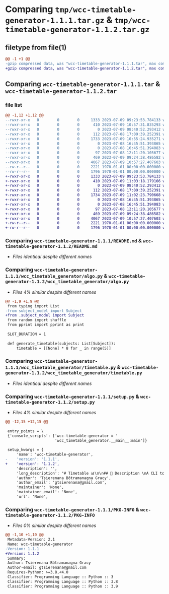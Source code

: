# Comparing `tmp/wcc-timetable-generator-1.1.1.tar.gz` & `tmp/wcc-timetable-generator-1.1.2.tar.gz`

## filetype from file(1)

```diff
@@ -1 +1 @@
-gzip compressed data, was "wcc-timetable-generator-1.1.1.tar", max compression
+gzip compressed data, was "wcc-timetable-generator-1.1.2.tar", max compression
```

## Comparing `wcc-timetable-generator-1.1.1.tar` & `wcc-timetable-generator-1.1.2.tar`

### file list

```diff
@@ -1,12 +1,12 @@
--rwxr-xr-x   0        0        0     1333 2023-07-09 09:23:53.784133 wcc-timetable-generator-1.1.1/README.md
--rwxr-xr-x   0        0        0      410 2023-07-09 10:57:31.835293 wcc-timetable-generator-1.1.1/pyproject.toml
--rwxr-xr-x   0        0        0        0 2023-07-09 08:40:52.293412 wcc-timetable-generator-1.1.1/wcc_timetable_generator/__init__.py
--rwxr-xr-x   0        0        0      112 2023-07-08 17:09:39.252391 wcc-timetable-generator-1.1.1/wcc_timetable_generator/__main__.py
--rwxr-xr-x   0        0        0     1733 2023-07-09 10:55:24.935271 wcc-timetable-generator-1.1.1/wcc_timetable_generator/algo.py
--rwxr-xr-x   0        0        0        0 2023-07-08 16:45:51.393865 wcc-timetable-generator-1.1.1/wcc_timetable_generator/components/__init__.py
--rwxr-xr-x   0        0        0        0 2023-07-08 16:45:51.394083 wcc-timetable-generator-1.1.1/wcc_timetable_generator/components/entry.py
--rwxr-xr-x   0        0        0       97 2023-07-08 12:11:20.105677 wcc-timetable-generator-1.1.1/wcc_timetable_generator/subject_model.py
--rwxr-xr-x   0        0        0      469 2023-07-09 09:24:38.486582 wcc-timetable-generator-1.1.1/wcc_timetable_generator/timetable.css
--rwxr-xr-x   0        0        0     4067 2023-07-09 10:57:27.407603 wcc-timetable-generator-1.1.1/wcc_timetable_generator/timetable.py
--rw-r--r--   0        0        0     2221 1970-01-01 00:00:00.000000 wcc-timetable-generator-1.1.1/setup.py
--rw-r--r--   0        0        0     1796 1970-01-01 00:00:00.000000 wcc-timetable-generator-1.1.1/PKG-INFO
+-rwxr-xr-x   0        0        0     1333 2023-07-09 09:23:53.784133 wcc-timetable-generator-1.1.2/README.md
+-rwxr-xr-x   0        0        0      410 2023-07-09 11:03:18.179166 wcc-timetable-generator-1.1.2/pyproject.toml
+-rwxr-xr-x   0        0        0        0 2023-07-09 08:40:52.293412 wcc-timetable-generator-1.1.2/wcc_timetable_generator/__init__.py
+-rwxr-xr-x   0        0        0      112 2023-07-08 17:09:39.252391 wcc-timetable-generator-1.1.2/wcc_timetable_generator/__main__.py
+-rwxr-xr-x   0        0        0     1734 2023-07-09 11:02:23.790668 wcc-timetable-generator-1.1.2/wcc_timetable_generator/algo.py
+-rwxr-xr-x   0        0        0        0 2023-07-08 16:45:51.393865 wcc-timetable-generator-1.1.2/wcc_timetable_generator/components/__init__.py
+-rwxr-xr-x   0        0        0        0 2023-07-08 16:45:51.394083 wcc-timetable-generator-1.1.2/wcc_timetable_generator/components/entry.py
+-rwxr-xr-x   0        0        0       97 2023-07-08 12:11:20.105677 wcc-timetable-generator-1.1.2/wcc_timetable_generator/subject_model.py
+-rwxr-xr-x   0        0        0      469 2023-07-09 09:24:38.486582 wcc-timetable-generator-1.1.2/wcc_timetable_generator/timetable.css
+-rwxr-xr-x   0        0        0     4067 2023-07-09 10:57:27.407603 wcc-timetable-generator-1.1.2/wcc_timetable_generator/timetable.py
+-rw-r--r--   0        0        0     2221 1970-01-01 00:00:00.000000 wcc-timetable-generator-1.1.2/setup.py
+-rw-r--r--   0        0        0     1796 1970-01-01 00:00:00.000000 wcc-timetable-generator-1.1.2/PKG-INFO
```

### Comparing `wcc-timetable-generator-1.1.1/README.md` & `wcc-timetable-generator-1.1.2/README.md`

 * *Files identical despite different names*

### Comparing `wcc-timetable-generator-1.1.1/wcc_timetable_generator/algo.py` & `wcc-timetable-generator-1.1.2/wcc_timetable_generator/algo.py`

 * *Files 4% similar despite different names*

```diff
@@ -1,9 +1,9 @@
 from typing import List
-from subject_model import Subject
+from .subject_model import Subject
 from random import shuffle
 from pprint import pprint as print
 
 SLOT_DURATION = 1
 
 def generate_timetable(subjects: List[Subject]):
     timetable = [[None] * 8 for _ in range(5)]
```

### Comparing `wcc-timetable-generator-1.1.1/wcc_timetable_generator/timetable.py` & `wcc-timetable-generator-1.1.2/wcc_timetable_generator/timetable.py`

 * *Files identical despite different names*

### Comparing `wcc-timetable-generator-1.1.1/setup.py` & `wcc-timetable-generator-1.1.2/setup.py`

 * *Files 4% similar despite different names*

```diff
@@ -12,15 +12,15 @@
 
 entry_points = \
 {'console_scripts': ['wcc-timetable-generator = '
                      'wcc_timetable_generator.__main__:main']}
 
 setup_kwargs = {
     'name': 'wcc-timetable-generator',
-    'version': '1.1.1',
+    'version': '1.1.2',
     'description': '',
     'long_description': "# Timetable 📊\n\n## 📰 Description \nA CLI tool that allow you to generate a timetable for your school or university such that : \n - A subject can't be seen on two consecutive days\n - A subject have a minimum of 2 hours per week and a maximum of 6\n - The timetable is divided in slots of 2 hours\n - The subjects are distributed between monday morning and saturady morning\n - Morning classes begin at 8:30 and end at 12:30\n - Afternoon classes begin at 13:30 and end at 17:30\n\n ## 📦 Installation \n\n ### 💻 Local installation\n\nTo install this project locally, you first have to clone this repo and install [poetry](https://python-poetry.org/) with pip : `pip install poetry`.\nThen, go to the root directory and run the following commands : \n```bash\npoetry install # install all the necessary dependencies\npoetry build\npoetry run python -m wcc_timetable_generator \n```\n\n ### 🌐 Installation with PIP\n ```bash\n pip install wcc-timetable-generator\n ```\n\n## 🖱 Usage\nIf you installed it with pip, this is how to run the project : \n```bash\nwcc-timetable-generator\n```\n\n## Roadmap\n- [x] Add the algorithm \n- [x] Add GUI-like UI\n- [x] Publish to PyPI\n- [ ] Fix display and algo so that there are are 1 hour classes\n- [ ] Add an animated GIF as demo to `README.md`\n- [ ] Write tests\n- [ ] Add quit button\n- [ ] Print error messages\n",
     'author': 'Tsierenana Bôtramanagna Gracy',
     'author_email': 'gtsierenana@gmail.com',
     'maintainer': 'None',
     'maintainer_email': 'None',
     'url': 'None',
```

### Comparing `wcc-timetable-generator-1.1.1/PKG-INFO` & `wcc-timetable-generator-1.1.2/PKG-INFO`

 * *Files 0% similar despite different names*

```diff
@@ -1,10 +1,10 @@
 Metadata-Version: 2.1
 Name: wcc-timetable-generator
-Version: 1.1.1
+Version: 1.1.2
 Summary: 
 Author: Tsierenana Bôtramanagna Gracy
 Author-email: gtsierenana@gmail.com
 Requires-Python: >=3.8,<4.0
 Classifier: Programming Language :: Python :: 3
 Classifier: Programming Language :: Python :: 3.8
 Classifier: Programming Language :: Python :: 3.9
```

